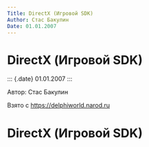 ```yaml
---
Title: DirectX (Игровой SDK)
Author: Стас Бакулин
Date: 01.01.2007
---
```



DirectX (Игровой SDK)
=====================

::: {.date}
01.01.2007
:::

Автор: Стас Бакулин

Взято с <https://delphiworld.narod.ru>

DirectX (Игровой SDK)
=====================
